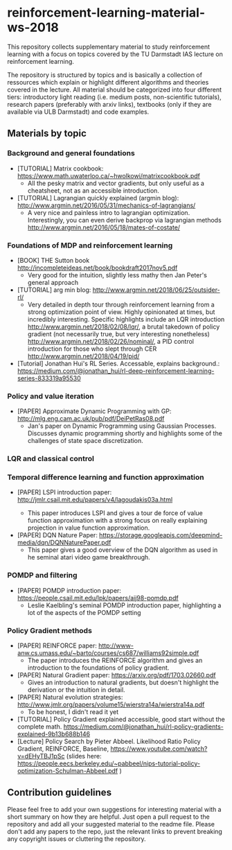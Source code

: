 # reinforcement-learning-material-ws-2018
This repository collects supplementary material to study reinforcement learning with a focus on topics covered by the TU Darmstadt IAS lecture on reinforcement learning.

The repository is structured by topics and is basically a collection of ressources which explain or highlight different algorithms and theories covered in the lecture. All material should be categorized into four different tiers: introductory light reading (i.e. medium posts, non-scientific tutorials), research papers (preferably with arxiv links), textbooks (only if they are available via ULB Darmstadt) and code examples.

## Materials by topic

### Background and general foundations

- [TUTORIAL] Matrix cookbook: https://www.math.uwaterloo.ca/~hwolkowi/matrixcookbook.pdf
  - All the pesky matrix and vector gradients, but only useful as a cheatsheet, not as an accessible introduction.
- [TUTORIAL] Lagrangian quickly explained (argmin blog): http://www.argmin.net/2016/05/31/mechanics-of-lagrangians/
  - A very nice and painless intro to lagrangian optimization. Interestingly, you can even derive backprop via lagrangian methods http://www.argmin.net/2016/05/18/mates-of-costate/

### Foundations of MDP and reinforcement learning

- [BOOK] THE Sutton book http://incompleteideas.net/book/bookdraft2017nov5.pdf
  - Very good for the intuition, slightly less mathy then Jan Peter's general approach
- [TUTORIAL] arg min blog: http://www.argmin.net/2018/06/25/outsider-rl/
  - Very detailed in depth tour through reinforcement learning from a strong optimization point of view. Highly opinionated at times, but incredibly interesting. Specific highlights include
   an LQR introduction http://www.argmin.net/2018/02/08/lqr/, a brutal takedown of policy gradient (not necessarily true, but very interesting nonetheless) 
   http://www.argmin.net/2018/02/26/nominal/, a PID control introduction for those who slept through CER http://www.argmin.net/2018/04/19/pid/
- [Tutorial] Jonathan Hui's RL Series. Accessable, explains background.: https://medium.com/@jonathan_hui/rl-deep-reinforcement-learning-series-833319a95530

### Policy and value iteration

- [PAPER] Approximate Dynamic Programming with GP: http://mlg.eng.cam.ac.uk/pub/pdf/DeiPetRas08.pdf
  - Jan's paper on Dynamic Programming using Gaussian Processes. Discusses dynamic programming shortly and highlights some of the challenges of state space discretization.

### LQR and classical control


### Temporal difference learning and function approximation

- [PAPER] LSPI introduction paper: http://jmlr.csail.mit.edu/papers/v4/lagoudakis03a.html<Paste>
  - This paper introduces LSPI and gives a tour de force of value function approximation with a strong focus on 
   really explaining projection in value function approximation.
- [PAPER] DQN Nature Paper: https://storage.googleapis.com/deepmind-media/dqn/DQNNaturePaper.pdf
  - This paper gives a good overview of the DQN algorithm as used in he seminal atari video game breakthrough.

### POMDP and filtering

- [PAPER] POMDP introduction paper: https://people.csail.mit.edu/lpk/papers/aij98-pomdp.pdf
  - Leslie Kaelbling's seminal POMDP introduction paper, highlighting a lot of the aspects of the POMDP setting

### Policy Gradient methods

- [PAPER] REINFORCE paper: http://www-anw.cs.umass.edu/~barto/courses/cs687/williams92simple.pdf
  - The paper introduces the REINFORCE algorithm and gives an introduction to the foundations of policy gradient.
- [PAPER] Natural Gradient paper: https://arxiv.org/pdf/1703.02660.pdf
  - Gives an introduction to natural gradients, but doesn't highlight the derivation or the intuition in detail.
- [PAPER] Natural evolution strategies: http://www.jmlr.org/papers/volume15/wierstra14a/wierstra14a.pdf
  - To be honest, I didn't read it yet
-  [TUTORIAL] Policy Gradient explained accessible, good start without the complete math. https://medium.com/@jonathan_hui/rl-policy-gradients-explained-9b13b688b146
- [Lecture] Policy Search by Pieter Abbeel. Likelihood Ratio Policy Gradient, REINFORCE, Baseline,  https://www.youtube.com/watch?v=dEHyTBJ1pSc (slides here: https://people.eecs.berkeley.edu/~pabbeel/nips-tutorial-policy-optimization-Schulman-Abbeel.pdf )

## Contribution guidelines

Please feel free to add your own suggestions for interesting material with a short summary on how they are helpful. Just open a pull request to the repository and add all your suggested material to the readme file. Please don't add any papers to the repo, just the relevant links to prevent breaking any copyright issues or cluttering the repository.
